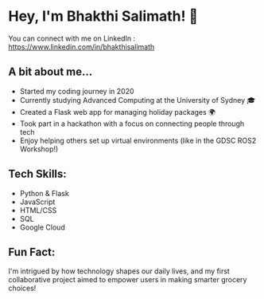 # Hey, I'm Bhakthi Salimath! 👋
You can connect with me on LinkedIn : https://www.linkedin.com/in/bhakthisalimath

## A bit about me...
- Started my coding journey in 2020
- Currently studying Advanced Computing at the University of Sydney 🎓
- Created a Flask web app for managing holiday packages 🌍
- Took part in a hackathon with a focus on connecting people through tech
- Enjoy helping others set up virtual environments (like in the GDSC ROS2 Workshop!)

## Tech Skills:
- Python & Flask
- JavaScript
- HTML/CSS
- SQL
- Google Cloud

## Fun Fact:
I'm intrigued by how technology shapes our daily lives, and my first collaborative project aimed to empower users in making smarter grocery choices!
